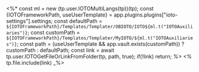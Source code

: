 <%*
const ml = new (tp.user.IOTOMultiLangs(tp))(tp);
const {IOTOFrameworkPath, useUserTemplate} = app.plugins.plugins["ioto-settings"].settings;
const defaultPath = `${IOTOFrameworkPath}/Templates/Templater/OBIOTO/IOTO${ml.t("IOTOAuxiliaries")}`;
const customPath = `${IOTOFrameworkPath}/Templates/Templater/MyIOTO/${ml.t("IOTOAuxiliaries")}`;
const path = (useUserTemplate && app.vault.exists(customPath)) ? customPath : defaultPath;
const link = await tp.user.IOTOGetFileOrLinkFromFolder(tp, path, true);
if(!link) return;
_%>
<%_ tp.file.include(link) _%>
